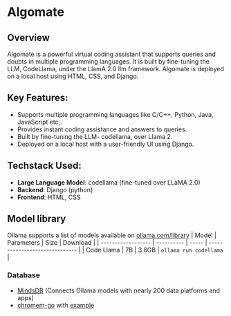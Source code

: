 # Algomate
## Overview

Algomate is a powerful virtual coding assistant that supports queries and doubts in multiple programming languages. It is built by fine-tuning the LLM, CodeLlama, under the LlamA 2.0 llm framework. Algomate is deployed on a local host using HTML, CSS, and Django.

## Key Features:

- Supports multiple programming languages like C/C++, Python, Java, JavaScript etc,.
- Provides instant coding assistance and answers to queries.
- Built by fine-tuning the LLM- codellama, over Llama 2.
- Deployed on a local host with a user-friendly UI using Django.

## Techstack Used:

- **Large Language Model**: codellama (fine-tuned over LLaMA 2.0)
- **Backend**: Django (python)
- **Frontend**: HTML, CSS

## Model library

Ollama supports a list of models available on [ollama.com/library](https://ollama.com/library 'ollama model library')
| Model              | Parameters | Size  | Download                       |
| ------------------ | ---------- | ----- | ------------------------------ |
| Code Llama         | 7B         | 3.8GB | `ollama run codellama`         |

### Database
- [MindsDB](https://github.com/mindsdb/mindsdb/blob/staging/mindsdb/integrations/handlers/ollama_handler/README.md) (Connects Ollama models with nearly 200 data platforms and apps)
- [chromem-go](https://github.com/philippgille/chromem-go/blob/v0.5.0/embed_ollama.go) with [example](https://github.com/philippgille/chromem-go/tree/v0.5.0/examples/rag-wikipedia-ollama)

